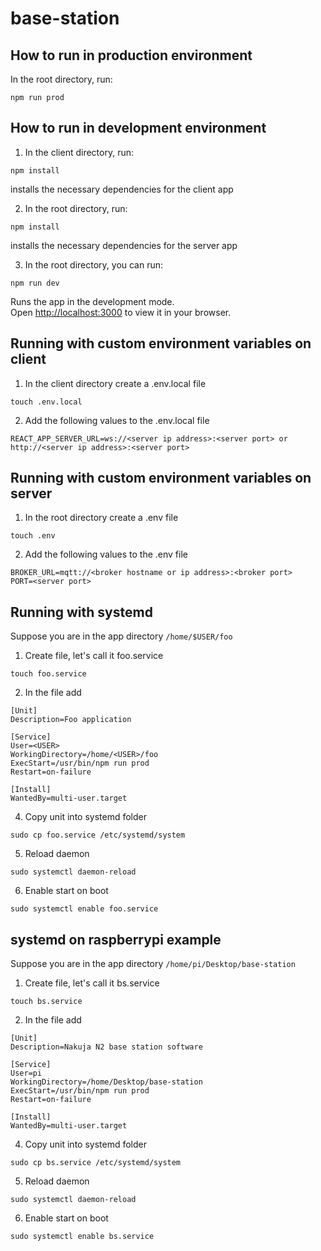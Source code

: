 # base-station

## How to run in production environment

In the root directory, run:

```
npm run prod
```

## How to run in development environment

1. In the client directory, run:

```
npm install
```

installs the necessary dependencies for the client app

2. In the root directory, run:

```
npm install
```

installs the necessary dependencies for the server app

3. In the root directory, you can run:

```
npm run dev
```

Runs the app in the development mode.\
Open [http://localhost:3000](http://localhost:3000) to view it in your browser.

## Running with custom environment variables on client

1. In the client directory create a .env.local file

```
touch .env.local
```

2. Add the following values to the .env.local file

```
REACT_APP_SERVER_URL=ws://<server ip address>:<server port> or http://<server ip address>:<server port>
```

## Running with custom environment variables on server

1. In the root directory create a .env file

```
touch .env
```

2. Add the following values to the .env file

```
BROKER_URL=mqtt://<broker hostname or ip address>:<broker port>
PORT=<server port>
```

## Running with systemd

Suppose you are in the app directory `/home/$USER/foo`

1. Create file, let's call it foo.service

```
touch foo.service
```

2. In the file add

```
[Unit]
Description=Foo application

[Service]
User=<USER>
WorkingDirectory=/home/<USER>/foo
ExecStart=/usr/bin/npm run prod
Restart=on-failure

[Install]
WantedBy=multi-user.target
```

4. Copy unit into systemd folder

```
sudo cp foo.service /etc/systemd/system
```

5. Reload daemon

```
sudo systemctl daemon-reload
```

6. Enable start on boot

```
sudo systemctl enable foo.service
```

## systemd on raspberrypi example

Suppose you are in the app directory `/home/pi/Desktop/base-station`

1. Create file, let's call it bs.service

```
touch bs.service
```

2. In the file add

```
[Unit]
Description=Nakuja N2 base station software

[Service]
User=pi
WorkingDirectory=/home/Desktop/base-station
ExecStart=/usr/bin/npm run prod
Restart=on-failure

[Install]
WantedBy=multi-user.target
```

4. Copy unit into systemd folder

```
sudo cp bs.service /etc/systemd/system
```

5. Reload daemon

```
sudo systemctl daemon-reload
```

6. Enable start on boot

```
sudo systemctl enable bs.service
```
